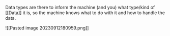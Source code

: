 Data types are there to inform the machine (and you) what type/kind of [[Data]] it is, so the machine knows what to do with it and how to handle the data.

![[Pasted image 20230912180959.png]]

